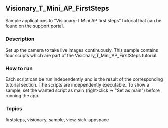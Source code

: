 ## Visionary_T_Mini_AP_FirstSteps
Sample applications to "Visionary-T Mini AP first steps" tutorial that can be found on
the support portal.
### Description
Set up the camera to take live images continuously. 
This sample contains four scripts which are part of the Visionary_T_Mini_AP_FirstSteps
tutorial.
### How to run
Each script can be run independently and is the result of the corresponding
tutorial section. The scripts are independently executable. To show a sample, 
set the wanted script as main (right-click -> "Set as main") before running the app.

### Topics
firststeps, visionary, sample, view, sick-appspace  